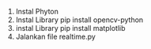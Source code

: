 1. Instal Phyton
2. Instal Library pip install opencv-python
3. instal Library pip install matplotlib
4. Jalankan file realtime.py
